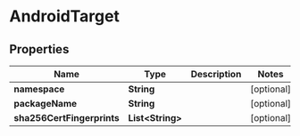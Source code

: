 

# AndroidTarget


## Properties

| Name | Type | Description | Notes |
|------------ | ------------- | ------------- | -------------|
|**namespace** | **String** |  |  [optional] |
|**packageName** | **String** |  |  [optional] |
|**sha256CertFingerprints** | **List&lt;String&gt;** |  |  [optional] |



